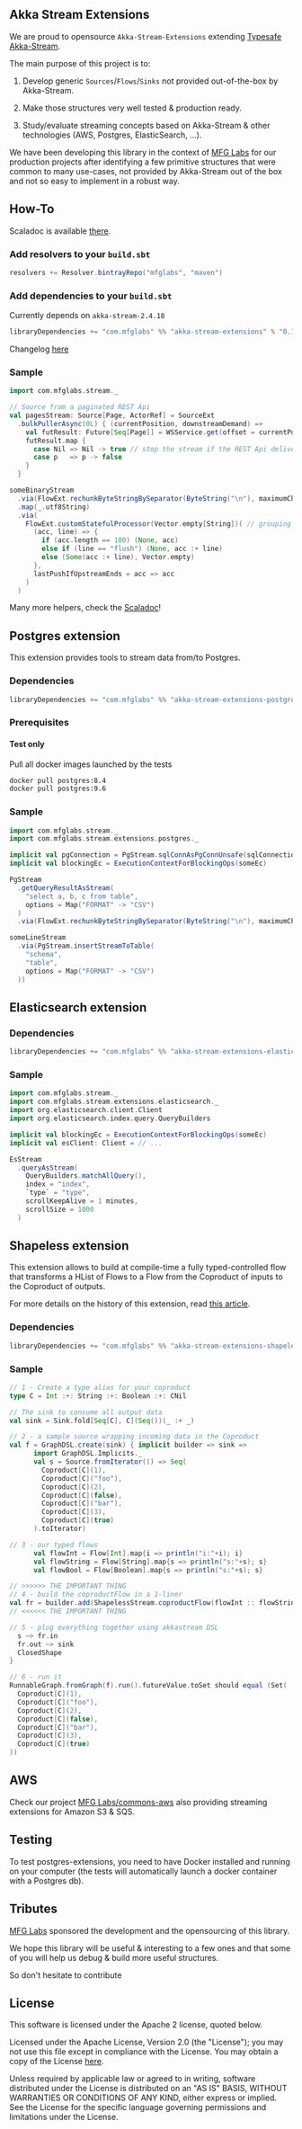 ## Akka Stream Extensions

We are proud to opensource `Akka-Stream-Extensions` extending [Typesafe Akka-Stream](http://doc.akka.io/docs/akka/2.4.18/scala/stream/).

The main purpose of this project is to:

1. Develop generic `Sources`/`Flows`/`Sinks` not provided out-of-the-box by Akka-Stream.

2. Make those structures very well tested & production ready.

3. Study/evaluate streaming concepts based on Akka-Stream & other technologies (AWS, Postgres, ElasticSearch, ...).

We have been developing this library in the context of [MFG Labs](http://mfglabs.com) for our production projects after identifying a few primitive structures that were common to many use-cases, not provided by Akka-Stream out of the box and not so easy to implement in a robust way.

## How-To

Scaladoc is available [there](http://mfglabs.github.io/akka-stream-extensions/api/current).


### Add resolvers to your `build.sbt`

```scala
resolvers += Resolver.bintrayRepo("mfglabs", "maven")
```

### Add dependencies to your `build.sbt`

Currently depends on `akka-stream-2.4.18`

```scala
libraryDependencies += "com.mfglabs" %% "akka-stream-extensions" % "0.11.1"
```

Changelog [here](CHANGES.md)

### Sample

```scala
import com.mfglabs.stream._

// Source from a paginated REST Api
val pagesStream: Source[Page, ActorRef] = SourceExt
  .bulkPullerAsync(0L) { (currentPosition, downstreamDemand) =>
    val futResult: Future[Seq[Page]] = WSService.get(offset = currentPosition, nbPages = downstreamDemand)
    futResult.map {
      case Nil => Nil -> true // stop the stream if the REST Api delivers no more results
      case p   => p -> false
    }
  }

someBinaryStream
  .via(FlowExt.rechunkByteStringBySeparator(ByteString("\n"), maximumChunkBytes = 5 * 1024))
  .map(_.utf8String)
  .via(
    FlowExt.customStatefulProcessor(Vector.empty[String])( // grouping by 100 except when we encounter a "flush" line
      (acc, line) => {
        if (acc.length == 100) (None, acc)
        else if (line == "flush") (None, acc :+ line)
        else (Some(acc :+ line), Vector.empty)
      },
      lastPushIfUpstreamEnds = acc => acc
    )
  )
```
Many more helpers, check the [Scaladoc](http://mfglabs.github.io/akka-stream-extensions/api/current)!

## Postgres extension

This extension provides tools to stream data from/to Postgres.

### Dependencies

```scala
libraryDependencies += "com.mfglabs" %% "akka-stream-extensions-postgres" % "0.11.0"
```

### Prerequisites
#### Test only
Pull all docker images launched by the tests
``` bash
docker pull postgres:8.4
docker pull postgres:9.6
```

### Sample

```scala
import com.mfglabs.stream._
import com.mfglabs.stream.extensions.postgres._

implicit val pgConnection = PgStream.sqlConnAsPgConnUnsafe(sqlConnection)
implicit val blockingEc = ExecutionContextForBlockingOps(someEc)

PgStream
  .getQueryResultAsStream(
    "select a, b, c from table",
    options = Map("FORMAT" -> "CSV")
  )
  .via(FlowExt.rechunkByteStringBySeparator(ByteString("\n"), maximumChunkBytes = 5 * 1024))

someLineStream
  .via(PgStream.insertStreamToTable(
    "schema",
    "table",
    options = Map("FORMAT" -> "CSV")
  ))
```

## Elasticsearch extension

### Dependencies

```scala
libraryDependencies += "com.mfglabs" %% "akka-stream-extensions-elasticsearch" % "0.11.0"
```

### Sample

```scala
import com.mfglabs.stream._
import com.mfglabs.stream.extensions.elasticsearch._
import org.elasticsearch.client.Client
import org.elasticsearch.index.query.QueryBuilders

implicit val blockingEc = ExecutionContextForBlockingOps(someEc)
implicit val esClient: Client = // ...

EsStream
  .queryAsStream(
    QueryBuilders.matchAllQuery(),
    index = "index",
    `type` = "type",
    scrollKeepAlive = 1 minutes,
    scrollSize = 1000
  )
```

## Shapeless extension

This extension allows to build at compile-time a fully typed-controlled flow that transforms a HList of Flows to a Flow from the Coproduct of inputs to the Coproduct of outputs.

For more details on the history of this extension, read [this article](http://mandubian.com/2015/05/05/shapelessstream/).

### Dependencies

```scala
libraryDependencies += "com.mfglabs" %% "akka-stream-extensions-shapeless" % "0.11.0"
```

### Sample

```scala
// 1 - Create a type alias for your coproduct
type C = Int :+: String :+: Boolean :+: CNil

// The sink to consume all output data
val sink = Sink.fold[Seq[C], C](Seq())(_ :+ _)

// 2 - a sample source wrapping incoming data in the Coproduct
val f = GraphDSL.create(sink) { implicit builder => sink =>
      import GraphDSL.Implicits._
      val s = Source.fromIterator(() => Seq(
        Coproduct[C](1),
        Coproduct[C]("foo"),
        Coproduct[C](2),
        Coproduct[C](false),
        Coproduct[C]("bar"),
        Coproduct[C](3),
        Coproduct[C](true)
      ).toIterator)

// 3 - our typed flows
      val flowInt = Flow[Int].map{i => println("i:"+i); i}
      val flowString = Flow[String].map{s => println("s:"+s); s}
      val flowBool = Flow[Boolean].map{s => println("s:"+s); s}

// >>>>>> THE IMPORTANT THING
// 4 - build the coproductFlow in a 1-liner
val fr = builder.add(ShapelessStream.coproductFlow(flowInt :: flowString :: flowBool :: HNil))
// <<<<<< THE IMPORTANT THING

// 5 - plug everything together using akkastream DSL
  s ~> fr.in
  fr.out ~> sink
  ClosedShape
}

// 6 - run it
RunnableGraph.fromGraph(f).run().futureValue.toSet should equal (Set(
  Coproduct[C](1),
  Coproduct[C]("foo"),
  Coproduct[C](2),
  Coproduct[C](false),
  Coproduct[C]("bar"),
  Coproduct[C](3),
  Coproduct[C](true)
))
```


## AWS

Check our project [MFG Labs/commons-aws](https://github.com/MfgLabs/commons-aws) also providing streaming extensions for Amazon S3 & SQS.

## Testing

To test postgres-extensions, you need to have Docker installed and running on your computer (the tests will automatically launch a docker container with a Postgres db).

## Tributes

[MFG Labs](http://mfglabs.com) sponsored the development and the opensourcing of this library.

We hope this library will be useful & interesting to a few ones and that some of you will help us debug & build more useful structures.

<div class="push">
  <p>So don't hesitate to contribute</p>

  <a href="{{ site.baseurl }}/contributing/" alt="go one contribute page" class="btn-round grey">
    <span class="ico arrow_g"></span>
  </a>
</div>

<div class="license">
  <h2>License</h2>

  <p>This software is licensed under the Apache 2 license, quoted below.</p>

  <p>
    Licensed under the Apache License, Version 2.0 (the "License"); you may not use this file except in compliance
    with the License. You may obtain a copy of the License <a href="http://www.apache.org/licenses/LICENSE-2.0" target="_blank" alt="go to apache.org">here</a>.
  </p>

  <p>
    Unless required by applicable law or agreed to in writing, software distributed under the License is distributed
    on an "AS IS" BASIS, WITHOUT WARRANTIES OR CONDITIONS OF ANY KIND, either express or implied. See the License for
    the specific language governing permissions and limitations under the License.
  </p>
</div>

